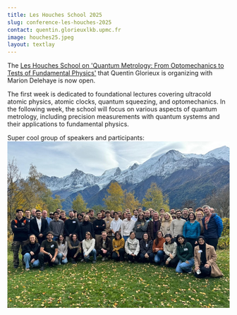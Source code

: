 ```yaml
---
title: Les Houches School 2025
slug: conference-les-houches-2025
contact: quentin.glorieuxlkb.upmc.fr
image: houches25.jpeg
layout: textlay
---
```


The [Les Houches School on 'Quantum Metrology: From Optomechanics to Tests of Fundamental Physics'](https://leshouches2025-metrology.quantumoptics.fr) that Quentin Glorieux is organizing with Marion Delehaye is now open.

The first week is dedicated to foundational lectures covering ultracold atomic physics, atomic clocks, quantum squeezing, and optomechanics. In the following week, the school will focus on various aspects of quantum metrology, including precision measurements with quantum systems and their applications to fundamental physics.

Super cool group of speakers and participants:
![groupe](/assets/images/news/houches25.jpeg)
